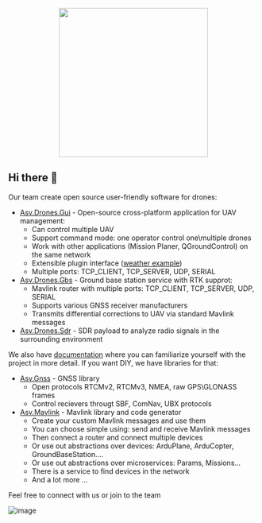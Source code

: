 <p align="center">
<img src="https://github.com/asv-soft/asv-drones-gui-afis/assets/151620493/932425b6-547e-4d35-bf90-6430265c8e97" width="300px" >  
</p>

## Hi there 👋

Our team create open source user-friendly software for drones:
 - [Asv.Drones.Gui](https://github.com/asv-soft/asv-drones) - Open-source cross-platform application for UAV management:
   - Can control multiple UAV
   - Support command mode: one operator control one\multiple drones
   - Work with other applications (Mission Planer, QGroundControl) on the same network
   - Extensible plugin interface ([weather example](https://github.com/asv-soft/asv-drones-gui-weather))
   - Multiple ports: TCP_CLIENT, TCP_SERVER, UDP, SERIAL
 - [Asv.Drones.Gbs](https://github.com/asv-soft/asv-drones-gbs) - Ground base station service with RTK supprot:
   - Mavlink router with multiple ports: TCP_CLIENT, TCP_SERVER, UDP, SERIAL
   - Supports various GNSS receiver manufacturers
   - Transmits differential corrections to UAV via standard Mavlink messages
 - [Asv.Drones.Sdr](https://github.com/asv-soft/asv-drones-sdr) - SDR payload to analyze radio signals in the surrounding environment
   
We also have [documentation](https://docs.asv.me) where you can familiarize yourself with the project in more detail.
If you want DIY, we have libraries for that: 
 - [Asv.Gnss](https://github.com/asv-soft/asv-gnss) - GNSS library
   - Open protocols RTCMv2, RTCMv3, NMEA, raw GPS\GLONASS frames
   - Control recievers througt SBF, ComNav, UBX protocols
 - [Asv.Mavlink](https://github.com/asv-soft/asv-mavlink) - Mavlink library and code generator
   - Create your custom Mavlink messages and use them
   - You can choose simple using: send and receive Mavlink messages
   - Then connect a router and connect multiple devices
   - Or use out abstractions over devices: ArduPlane, ArduCopter, GroundBaseStation....
   - Or use out abstractions over microservices: Params, Missions...
   - There is a service to find devices in the network
   - And a lot more ...
 
Feel free to connect with us or join to the team

![image](https://github.com/asv-soft/.github/assets/1770739/d3a2d2a0-134d-486f-960d-f2759e52d70d)


<!--

**Here are some ideas to get you started:**

🙋‍♀️ A short introduction - what is your organization all about?
🌈 Contribution guidelines - how can the community get involved?
👩‍💻 Useful resources - where can the community find your docs? Is there anything else the community should know?
🍿 Fun facts - what does your team eat for breakfast?
🧙 Remember, you can do mighty things with the power of [Markdown](https://docs.github.com/github/writing-on-github/getting-started-with-writing-and-formatting-on-github/basic-writing-and-formatting-syntax)
-->
